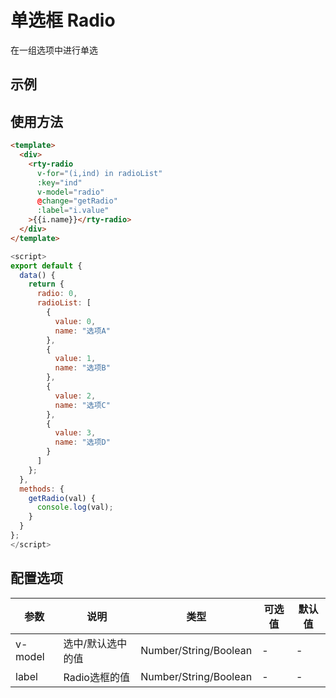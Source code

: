 # 单选框 Radio
在一组选项中进行单选

## 示例
<example-radio></example-radio>

## 使用方法
``` html
<template>
  <div>
    <rty-radio
      v-for="(i,ind) in radioList"
      :key="ind"
      v-model="radio"
      @change="getRadio"
      :label="i.value"
    >{{i.name}}</rty-radio>
  </div>
</template>
```
``` js
<script>
export default {
  data() {
    return {
      radio: 0,
      radioList: [
        {
          value: 0,
          name: "选项A"
        },
        {
          value: 1,
          name: "选项B"
        },
        {
          value: 2,
          name: "选项C"
        },
        {
          value: 3,
          name: "选项D"
        }
      ]
    };
  },
  methods: {
    getRadio(val) {
      console.log(val);
    }
  }
};
</script>
```

## 配置选项
| 参数 | 说明 | 类型 | 可选值 | 默认值 |
|-|-|-|-|-|
| v-model | 选中/默认选中的值 | Number/String/Boolean | - | - |
| label | Radio选框的值 | Number/String/Boolean | - | - |